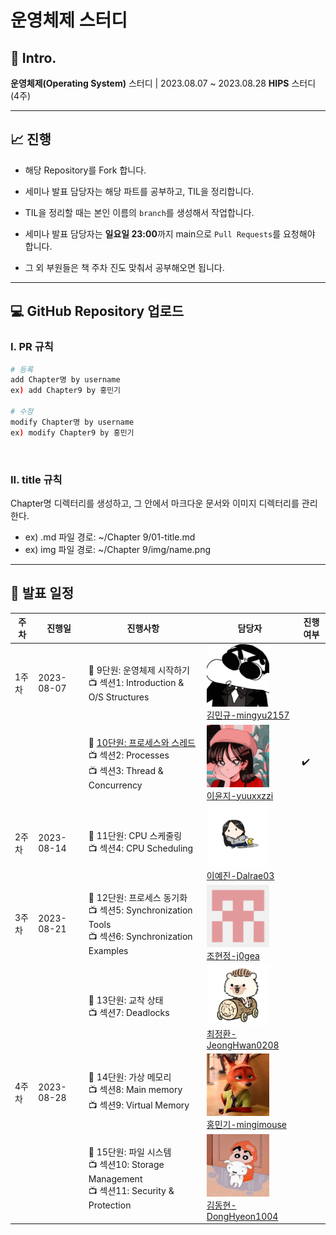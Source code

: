# 운영체제 스터디

## :memo: Intro.

**운영체제(Operating System)** 스터디 | 2023.08.07 ~ 2023.08.28 **HIPS** 스터디 (4주)<br>

---

## :chart_with_upwards_trend: 진행

- 해당 Repository를 Fork 합니다.<br>

- 세미나 발표 담당자는 해당 파트를 공부하고, TIL을 정리합니다.<br>

- TIL을 정리할 때는 본인 이름의 `branch`를 생성해서 작업합니다.<br>

- 세미나 발표 담당자는 **일요일 23:00**까지 main으로 `Pull Requests`를 요청해야 합니다.<br>

- 그 외 부원들은 책 주차 진도 맞춰서 공부해오면 됩니다.<br>

---

## :computer: GitHub Repository 업로드

### I. PR 규칙

```bash
# 등록
add Chapter명 by username
ex) add Chapter9 by 홍민기

# 수정
modify Chapter명 by username
ex) modify Chapter9 by 홍민기
```

<br>

### II. title 규칙

Chapter명 디렉터리를 생성하고, 그 안에서 마크다운 문서와 이미지 디렉터리를 관리한다.<br>

- ex) .md 파일 경로: ~/Chapter 9/01-title.md<br>
- ex) img 파일 경로: ~/Chapter 9/img/name.png<br>

---

## :calendar: 발표 일정

| **주차** | **진행일** | **진행사항**                                                 | **담당자**                                                   | **진행여부**       |
| -------- | ---------- | ------------------------------------------------------------ | ------------------------------------------------------------ | ------------------ |
| 1주차    | 2023-08-07 | :book: 9단원: 운영체제 시작하기 <br>:tv: 섹션1: Introduction & O/S Structures | <img src="./icon/mingyu.jfif" width="100px"><br>[김민규-mingyu2157](https://github.com/mingyu2157) |                    |
|          |            | :book: [10단원: 프로세스와 스레드](./Chapter10/)<br>:tv: 섹션2: Processes<br>:tv: 섹션3: Thread & Concurrency | <img src="./icon/yunji.png" width="100px"><br>[이윤지-yuuxxzzi](https://github.com/yuuxxzzi) | :heavy_check_mark: |
| 2주차    | 2023-08-14 | :book: 11단원: CPU 스케줄링<br>:tv: 섹션4: CPU Scheduling    | <img src="./icon/yejin.png" width="100px"><br>[이예진-Dalrae03](https://github.com/Dalrae03) |                    |
| 3주차    | 2023-08-21 | :book: 12단원: 프로세스 동기화<br>:tv: 섹션5: Synchronization Tools<br>:tv: 섹션6: Synchronization Examples | <img src="./icon/hyeonjung.png" width="100px"><br>[조현정-j0gea](https://github.com/j0gea) |                    |
|          |            | :book: 13단원: 교착 상태<br>:tv: 섹션7: Deadlocks            | <img src="./icon/jeonghwan.png" width="100px"><br>[최정환-JeongHwan0208](https://github.com/JeongHwan0208) |                    |
| 4주차    | 2023-08-28 | :book: 14단원: 가상 메모리<br>:tv: 섹션8: Main memory<br>:tv: 섹션9: Virtual Memory | <img src="./icon/mingi.jfif" width="100px"><br>[홍민기-mingimouse](https://github.com/mingimouse) |                    |
|          |            | :book: 15단원: 파일 시스템<br>:tv: 섹션10: Storage Management<br>:tv: 섹션11: Security & Protection | <img src="./icon/donghyeon.jfif" width="100px"><br>[김동현-DongHyeon1004](https://github.com/DongHyeon1004) |                    |
